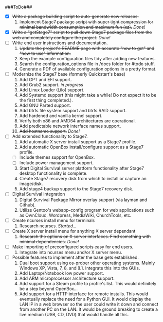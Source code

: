 ###ToDo###

- [x] ~~Write a package building script to auto-generate new releases.~~
  1. ~~Implement Stage7 package script with super tight compression for minimal bandwidth consumption and maximum fun (xz).~~ *Done!*
- [x] ~~Write a "getStage7" script to pull down Stage7 package files from the web and completely configure the project.~~ *Done!*
- [ ] Write end user instructions and documentation.
  1. ~~Update the project's README page with accurate ~~"how to get"~~ and "how to use" information.~~
  2. Keep the example configuration files tidy after adding new features.
  3. Search the configuration_options file in /docs folder for #todo stuff.
  4. Generate a PDF of available configuration options in a pretty format.
- [ ] Modernize the Stage7 base (formerly Quickstart's base)
  1. Add GPT and EFI support.
  2. Add Grub2 support. *in progress*
  3. Add Linux Loader (Lilo) support.
  4. Add Systemd support (this might take a while! Do not expect it to be the first thing completed.).
  5. Add GNU Parted support.
  6. Add btrfs file system support and btrfs RAID support.
  7. Add hardened and vanilla kernel support.
  8. Verify both x86 and AMD64 architectures are operational.
  9. Add predictable network interface names support.
  10. ~~Add hostname support.~~ *Done!*
- [ ] Add extended functionality to Stage7.
  1. Add automatic X server install support as a Stage7 profile.
  2. Add automatic OpenBox install/configure support as a Stage7 profile.
    - [ ] Include themes support for OpenBox.
	- [ ] Include power management support.
  3. Start Digital Survival server platform functionality after Stage7 desktop functionality is complete.
  4. Create Stage7 recovery disk from which to install or capture an image/disk.
  5. Add stage4 backup support to the Stage7 recovery disk.
- [ ] Digital Survival integration
  1. Digital Survival Package Mirror overlay support (via layman and Github).
  2. Utilize Gentoo's webapp-config program for web applications such as OwnCloud, Wordpress, MediaWiki, ChurchTools, etc.
- [ ] Create ncurses install menu for terminals
  1. Research ncurses. *Started...*
- [ ] Create X server install menu for anything X server dependant
  1. ~~Research the options on X server interfaces. Find something with minimal dependencies.~~ *Done!*
- [ ] Make importing of preconfigured scripts easy for end users.
  1. Integrate into ncurses menu and/or X server menu.
- [ ] Possible features to implement after the base gets established.
  1. Dual boot support using os-prober other operating systems. Mainly Windows XP, Vista, 7, 8, and 8.1. Integrate this into the GUIs.
  2. Add Laptop/Notebook low power support.
  3. Add ARM microprocessor architecture support.
  4. Add support for a Steam profile to profile's list. This would definitely be a step beyond OpenBox...
  5. Add support for a HTTP interface for remote installs. This would eventually replace the need for a Python GUI. It would display the LAN IP in a web browser so the user could write it down and connect from another PC on the LAN. It would be ground breaking to create a live medium (USB, CD, DVD) that would handle all this.


